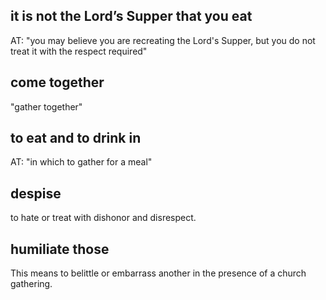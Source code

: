 ## it is not the Lord’s Supper that you eat ##

AT: "you may believe you are recreating the Lord's Supper, but you do not treat it with the respect required"

## come together ##

"gather together"

##  to eat and to drink in ##

AT: "in which to gather for a meal"

## despise ##

to hate or treat with dishonor and disrespect.

## humiliate those ##

This means to belittle or embarrass another in the presence of a church gathering.